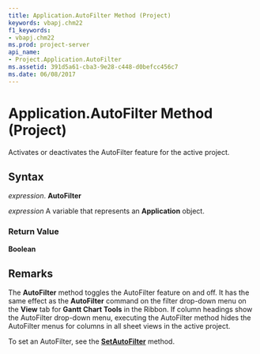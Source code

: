 ```yaml
---
title: Application.AutoFilter Method (Project)
keywords: vbapj.chm22
f1_keywords:
- vbapj.chm22
ms.prod: project-server
api_name:
- Project.Application.AutoFilter
ms.assetid: 391d5a61-cba3-9e28-c448-d0befcc456c7
ms.date: 06/08/2017
---
```



# Application.AutoFilter Method (Project)

Activates or deactivates the AutoFilter feature for the active project.


## Syntax

 _expression_. **AutoFilter**

 _expression_ A variable that represents an **Application** object.


### Return Value

 **Boolean**


## Remarks

The **AutoFilter** method toggles the AutoFilter feature on and off. It has the same effect as the **AutoFilter** command on the filter drop-down menu on the **View** tab for **Gantt Chart Tools** in the Ribbon. If column headings show the AutoFilter drop-down menu, executing the AutoFilter method hides the AutoFilter menus for columns in all sheet views in the active project.

To set an AutoFilter, see the **[SetAutoFilter](application-setautofilter-method-project.md)** method.


